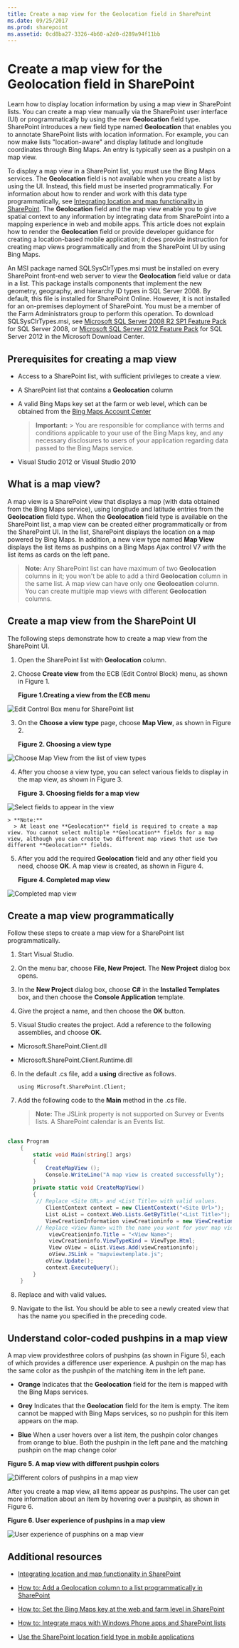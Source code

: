```yaml
---
title: Create a map view for the Geolocation field in SharePoint
ms.date: 09/25/2017
ms.prod: sharepoint
ms.assetid: 0cd8ba27-3326-4b60-a2d0-d289a94f11bb
---
```



# Create a map view for the Geolocation field in SharePoint
Learn how to display location information by using a map view in SharePoint lists. You can create a map view manually via the SharePoint user interface (UI) or programmatically by using the new **Geolocation** field type.
SharePoint introduces a new field type named **Geolocation** that enables you to annotate SharePoint lists with location information. For example, you can now make lists "location-aware" and display latitude and longitude coordinates through Bing Maps. An entry is typically seen as a pushpin on a map view.
  
    
    

To display a map view in a SharePoint list, you must use the Bing Maps services. The **Geolocation** field is not available when you create a list by using the UI. Instead, this field must be inserted programmatically. For information about how to render and work with this data type programmatically, see [Integrating location and map functionality in SharePoint](integrating-location-and-map-functionality-in-sharepoint.md).
The **Geolocation** field and the map view enable you to give spatial context to any information by integrating data from SharePoint into a mapping experience in web and mobile apps. This article does not explain how to render the **Geolocation** field or provide developer guidance for creating a location-based mobile application; it does provide instruction for creating map views programmatically and from the SharePoint UI by using Bing Maps.
  
    
    

An MSI package named SQLSysClrTypes.msi must be installed on every SharePoint front-end web server to view the **Geolocation** field value or data in a list. This package installs components that implement the new geometry, geography, and hierarchy ID types in SQL Server 2008. By default, this file is installed for SharePoint Online. However, it is not installed for an on-premises deployment of SharePoint. You must be a member of the Farm Administrators group to perform this operation. To download SQLSysClrTypes.msi, see [Microsoft SQL Server 2008 R2 SP1 Feature Pack](http://www.microsoft.com/en-us/download/details.aspx?id=26728) for SQL Server 2008, or [Microsoft SQL Server 2012 Feature Pack](http://www.microsoft.com/en-us/download/details.aspx?id=29065) for SQL Server 2012 in the Microsoft Download Center.
## Prerequisites for creating a map view
<a name="SP15CreatingMapViews_Preqs"> </a>


- Access to a SharePoint list, with sufficient privileges to create a view.
    
  
- A SharePoint list that contains a **Geolocation** column
    
  
- A valid Bing Maps key set at the farm or web level, which can be obtained from the  [Bing Maps Account Center](http://www.bingmapsportal.com/)
    
    > **Important:**
      > You are responsible for compliance with terms and conditions applicable to your use of the Bing Maps key, and any necessary disclosures to users of your application regarding data passed to the Bing Maps service. 
- Visual Studio 2012 or Visual Studio 2010
    
  

## What is a map view?
<a name="SP15CreatingMapViews_AMapView"> </a>

A map view is a SharePoint view that displays a map (with data obtained from the Bing Maps service), using longitude and latitude entries from the **Geolocation** field type. When the **Geolocation** field type is available on the SharePoint list, a map view can be created either programmatically or from the SharePoint UI. In the list, SharePoint displays the location on a map powered by Bing Maps. In addition, a new view type named **Map View** displays the list items as pushpins on a Bing Maps Ajax control V7 with the list items as cards on the left pane.
  
    
    

> **Note:**
> Any SharePoint list can have maximum of two **Geolocation** columns in it; you won't be able to add a third **Geolocation** column in the same list. A map view can have only one **Geolocation** column. You can create multiple map views with different **Geolocation** columns.
  
    
    


## Create a map view from the SharePoint UI
<a name="SP15CreatingMapViews_FromSharePointUI"> </a>

The following steps demonstrate how to create a map view from the SharePoint UI.
  
    
    

1. Open the SharePoint list with **Geolocation** column.
    
  
2. Choose **Create view** from the ECB (Edit Control Block) menu, as shown in Figure 1.
    
   **Figure 1.Creating a view from the ECB menu**

  

  ![Edit Control Box menu for SharePoint list](../images/SPCon15_CreateMapView_ECB_Menu__fig1.png)
  

  

  
3. On the **Choose a view type** page, choose **Map View**, as shown in Figure 2.
    
   **Figure 2. Choosing a view type**

  

  ![Choose Map View from the list of view types](../images/SPCon15_CreateMapView_ChooseViewType__fig2.png)
  

  

  
4. After you choose a view type, you can select various fields to display in the map view, as shown in Figure 3.
    
   **Figure 3. Choosing fields for a map view**

  

  ![Select fields to appear in the view](../images/SPCon15_CreateMapView_SelectFieldsForView__fig3.png)
  

    
    > **Note:**
      > At least one **Geolocation** field is required to create a map view. You cannot select multiple **Geolocation** fields for a map view, although you can create two different map views that use two different **Geolocation** fields.
5. After you add the required **Geolocation** field and any other field you need, choose **OK**. A map view is created, as shown in Figure 4.
    
   **Figure 4. Completed map view**

  

  ![Completed map view](../images/SPCon15_CreateMapView_MyMapView__fig4.png)
  

  

  

## Create a map view programmatically
<a name="SP15CreatingMapViews_ByProgramatically"> </a>

Follow these steps to create a map view for a SharePoint list programmatically.
  
    
    

1. Start Visual Studio.
    
  
2. On the menu bar, choose **File, New Project**. The **New Project** dialog box opens.
    
  
3. In the **New Project** dialog box, choose **C#** in the **Installed Templates** box, and then choose the **Console Application** template.
    
  
4. Give the project a name, and then choose the **OK** button.
    
  
5. Visual Studio creates the project. Add a reference to the following assemblies, and choose **OK**.
    
  - Microsoft.SharePoint.Client.dll
    
  
  - Microsoft.SharePoint.Client.Runtime.dll
    
  
6. In the default .cs file, add a **using** directive as follows.
    
     `using Microsoft.SharePoint.Client;`
    
  
7. Add the following code to the **Main** method in the .cs file.
    
    > **Note:**
      > The JSLink property is not supported on Survey or Events lists. A SharePoint calendar is an Events list. 

```cs
  
class Program
    {
        static void Main(string[] args)
        {
            CreateMapView ();
            Console.WriteLine("A map view is created successfully");
        }
        private static void CreateMapView()
        { 
         // Replace <Site URL> and <List Title> with valid values.
            ClientContext context = new ClientContext("<Site Url>"); 
            List oList = context.Web.Lists.GetByTitle("<List Title>");
            ViewCreationInformation viewCreationinfo = new ViewCreationInformation();
         // Replace <View Name> with the name you want for your map view.
             viewCreationinfo.Title = "<View Name>";
             viewCreationinfo.ViewTypeKind = ViewType.Html;
             View oView = oList.Views.Add(viewCreationinfo);
             oView.JSLink = "mapviewtemplate.js";
            oView.Update();
            context.ExecuteQuery();
        } 
    }
```

8. Replace  _<Site Url>_ and _<List Title>_ with valid values.
    
  
9. Navigate to the list. You should be able to see a newly created view that has the name you specified in the preceding code.
    
  

## Understand color-coded pushpins in a map view
<a name="SP15CreatingMapViews_ColorCode"> </a>

A map view providesthree colors of pushpins (as shown in Figure 5), each of which provides a difference user experience. A pushpin on the map has the same color as the pushpin of the matching item in the left pane.
  
    
    

- **Orange** Indicates that the **Geolocation** field for the item is mapped with the Bing Maps services.
    
  
- **Grey** Indicates that the **Geolocation** field for the item is empty. The item cannot be mapped with Bing Maps services, so no pushpin for this item appears on the map.
    
  
- **Blue** When a user hovers over a list item, the pushpin color changes from orange to blue. Both the pushpin in the left pane and the matching pushpin on the map change color
    
  

**Figure 5. A map view with different pushpin colors**

  
    
    

  
    
    
![Different colors of pushpins in a map view](../images/SPCon15_CreateMapView_DifferentPushPinsOnMapView__fig5.png)
  
    
    
After you create a map view, all items appear as pushpins. The user can get more information about an item by hovering over a pushpin, as shown in Figure 6.
  
    
    

**Figure 6. User experience of pushpins in a map view**

  
    
    

  
    
    
![User experience of pusphins on a map view](../images/SPCon15_CreateMapView_PushPinsOnMapView__fig6.png)
  
    
    

  
    
    

  
    
    

## Additional resources
<a name="SP15CreatingMapViews_AdditionalResources"> </a>


-  [Integrating location and map functionality in SharePoint](integrating-location-and-map-functionality-in-sharepoint.md)
    
  
-  [How to: Add a Geolocation column to a list programmatically in SharePoint](how-to-add-a-geolocation-column-to-a-list-programmatically-in-sharepoint.md)
    
  
-  [How to: Set the Bing Maps key at the web and farm level in SharePoint](how-to-set-the-bing-maps-key-at-the-web-and-farm-level-in-sharepoint.md)
    
  
-  [How to: Integrate maps with Windows Phone apps and SharePoint lists](how-to-integrate-maps-with-windows-phone-apps-and-sharepoint-lists.md)
    
  
-  [Use the SharePoint location field type in mobile applications](http://technet.microsoft.com/en-us/library/fp161355%28v=office.15%29.aspx)
    
  

